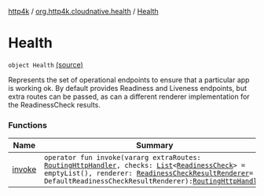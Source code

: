 [http4k](../../index.md) / [org.http4k.cloudnative.health](../index.md) / [Health](./index.md)

# Health

`object Health` [(source)](https://github.com/http4k/http4k/blob/master/http4k-cloudnative/src/main/kotlin/org/http4k/cloudnative/health/Health.kt#L19)

Represents the set of operational endpoints to ensure that a particular app is working ok.
By default provides Readiness and Liveness endpoints, but extra routes can be passed, as
can a different renderer implementation for the ReadinessCheck results.

### Functions

| Name | Summary |
|---|---|
| [invoke](invoke.md) | `operator fun invoke(vararg extraRoutes: `[`RoutingHttpHandler`](../../org.http4k.routing/-routing-http-handler/index.md)`, checks: `[`List`](https://kotlinlang.org/api/latest/jvm/stdlib/kotlin.collections/-list/index.html)`<`[`ReadinessCheck`](../-readiness-check/index.md)`> = emptyList(), renderer: `[`ReadinessCheckResultRenderer`](../-readiness-check-result-renderer/index.md)` = DefaultReadinessCheckResultRenderer): `[`RoutingHttpHandler`](../../org.http4k.routing/-routing-http-handler/index.md) |
